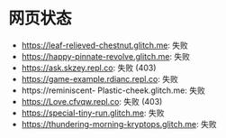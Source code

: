 # 网页状态
- https://leaf-relieved-chestnut.glitch.me: 失败
- https://happy-pinnate-revolve.glitch.me: 失败
- https://ask.skzey.repl.co: 失败 (403)
- https://game-example.rdianc.repl.co: 失败
- https://reminiscent- Plastic-cheek.glitch.me: 失败
- https://Love.cfvqw.repl.co: 失败 (403)
- https://special-tiny-run.glitch.me: 失败
- https://thundering-morning-kryptops.glitch.me: 失败
